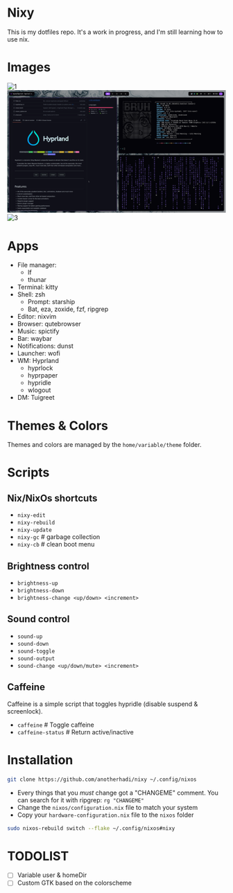 # Nixy

This is my dotfiles repo. It's a work in progress, and I'm still learning how to use nix.

# Images

![1](img/1.png)
![2](img/2.png)
![3](img/3.png)

# Apps

- File manager:
  - lf
  - thunar
- Terminal: kitty
- Shell: zsh
  - Prompt: starship
  - Bat, eza, zoxide, fzf, ripgrep
- Editor: nixvim
- Browser: qutebrowser
- Music: spictify
- Bar: waybar
- Notifications: dunst
- Launcher: wofi
- WM: Hyprland
  - hyprlock
  - hyprpaper
  - hypridle
  - wlogout
- DM: Tuigreet

# Themes & Colors

Themes and colors are managed by the `home/variable/theme` folder.

# Scripts

## Nix/NixOs shortcuts

- `nixy-edit`
- `nixy-rebuild`
- `nixy-update`
- `nixy-gc` # garbage collection
- `nixy-cb` # clean boot menu

## Brightness control

- `brightness-up`
- `brightness-down`
- `brightness-change <up/down> <increment>`

## Sound control

- `sound-up`
- `sound-down`
- `sound-toggle`
- `sound-output`
- `sound-change <up/down/mute> <increment>`

## Caffeine

Caffeine is a simple script that toggles hypridle (disable suspend & screenlock).

- `caffeine` # Toggle caffeine
- `caffeine-status` # Return active/inactive

# Installation

```sh
git clone https://github.com/anotherhadi/nixy ~/.config/nixos
```

- Every things that you *must* change got a "CHANGEME" comment. You can search for it with ripgrep: `rg "CHANGEME"`
- Change the `nixos/configuration.nix` file to match your system
- Copy your `hardware-configuration.nix` file to the `nixos` folder

```sh
sudo nixos-rebuild switch --flake ~/.config/nixos#nixy
```

# TODOLIST

- [ ] Variable user & homeDir
- [ ] Custom GTK based on the colorscheme
